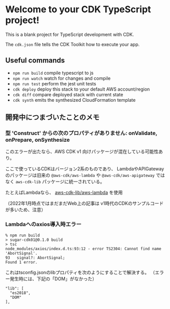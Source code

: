 # Welcome to your CDK TypeScript project!

This is a blank project for TypeScript development with CDK.

The `cdk.json` file tells the CDK Toolkit how to execute your app.

## Useful commands

 * `npm run build`   compile typescript to js
 * `npm run watch`   watch for changes and compile
 * `npm run test`    perform the jest unit tests
 * `cdk deploy`      deploy this stack to your default AWS account/region
 * `cdk diff`        compare deployed stack with current state
 * `cdk synth`       emits the synthesized CloudFormation template

## 開発中につまづいたことのメモ

### 型 'Construct' からの次のプロパティがありません: onValidate, onPrepare, onSynthesize
このエラーが出たなら、AWS CDK v1 向けパッケージが混在している可能性あり。

ここで使っているCDKはバージョン2系のものであり、
LambdaやAPIGatewayのパッケージは旧来の
`@aws-cdk/aws-lambda` や `@aws-cdk/aws-apigateway` ではなく
`aws-cdk-lib` パッケージに統一されている。

たとえばLambdaなら、
[aws-cdk-lib/aws-lambda](https://docs.aws.amazon.com/cdk/api/v2//docs/aws-cdk-lib.aws_lambda-readme.html) を使用

（2022年1月時点ではまだまだWeb上の記事は v1時代のCDKのサンプルコードが多いため、注意）

### Lambdaへのaxios導入時エラー

```
% npm run build
> sugar-cdk01@0.1.0 build
> tsc
node_modules/axios/index.d.ts:93:12 - error TS2304: Cannot find name 'AbortSignal'.
93   signal?: AbortSignal;
Found 1 error.
```

これはtsconfig.jsonのlibプロパティを次のようにすることで解決する。
（エラー発生時には、下記の「DOM」がなかった）

```
"lib": [
  "es2018",
  "DOM"
],
```
